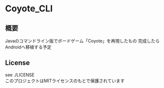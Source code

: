# Coyote_CLI
## 概要
Javaのコマンドライン版でボードゲーム「Coyote」を再現したもの
完成したらAndroidへ移植する予定

## License
see ./LICENSE  
このプロジェクトはMITライセンスのもとで保護されています
